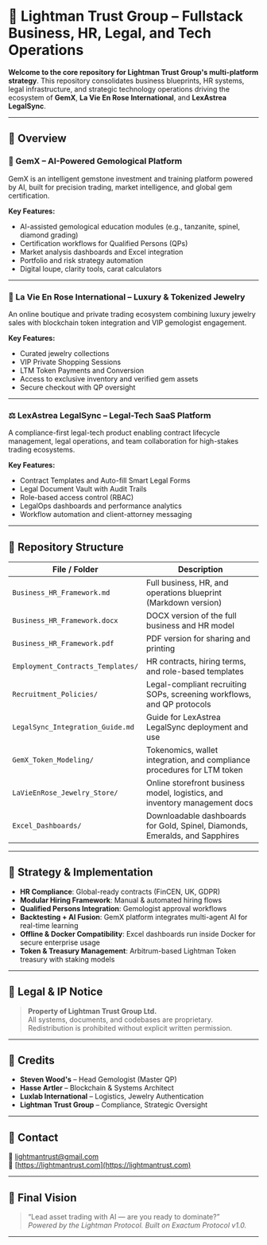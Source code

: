 # 💼 Lightman Trust Group – Fullstack Business, HR, Legal, and Tech Operations

**Welcome to the core repository for Lightman Trust Group's multi-platform strategy**. This repository consolidates business blueprints, HR systems, legal infrastructure, and strategic technology operations driving the ecosystem of **GemX**, **La Vie En Rose International**, and **LexAstrea LegalSync**.

---

## 🔱 Overview

### 💎 GemX – AI-Powered Gemological Platform
GemX is an intelligent gemstone investment and training platform powered by AI, built for precision trading, market intelligence, and global gem certification.

**Key Features:**
- AI-assisted gemological education modules (e.g., tanzanite, spinel, diamond grading)
- Certification workflows for Qualified Persons (QPs)
- Market analysis dashboards and Excel integration
- Portfolio and risk strategy automation
- Digital loupe, clarity tools, carat calculators

---

### 🌹 La Vie En Rose International – Luxury & Tokenized Jewelry
An online boutique and private trading ecosystem combining luxury jewelry sales with blockchain token integration and VIP gemologist engagement.

**Key Features:**
- Curated jewelry collections
- VIP Private Shopping Sessions
- LTM Token Payments and Conversion
- Access to exclusive inventory and verified gem assets
- Secure checkout with QP oversight

---

### ⚖️ LexAstrea LegalSync – Legal-Tech SaaS Platform
A compliance-first legal-tech product enabling contract lifecycle management, legal operations, and team collaboration for high-stakes trading ecosystems.

**Key Features:**
- Contract Templates and Auto-fill Smart Legal Forms
- Legal Document Vault with Audit Trails
- Role-based access control (RBAC)
- LegalOps dashboards and performance analytics
- Workflow automation and client-attorney messaging

---

## 📁 Repository Structure

| File / Folder                         | Description                                                                 |
|--------------------------------------|-----------------------------------------------------------------------------|
| `Business_HR_Framework.md`           | Full business, HR, and operations blueprint (Markdown version)              |
| `Business_HR_Framework.docx`         | DOCX version of the full business and HR model                              |
| `Business_HR_Framework.pdf`          | PDF version for sharing and printing                                        |
| `Employment_Contracts_Templates/`    | HR contracts, hiring terms, and role-based templates                        |
| `Recruitment_Policies/`              | Legal-compliant recruiting SOPs, screening workflows, and QP protocols      |
| `LegalSync_Integration_Guide.md`     | Guide for LexAstrea LegalSync deployment and use                            |
| `GemX_Token_Modeling/`               | Tokenomics, wallet integration, and compliance procedures for LTM token     |
| `LaVieEnRose_Jewelry_Store/`         | Online storefront business model, logistics, and inventory management docs  |
| `Excel_Dashboards/`                  | Downloadable dashboards for Gold, Spinel, Diamonds, Emeralds, and Sapphires|

---

## 🧠 Strategy & Implementation

- **HR Compliance**: Global-ready contracts (FinCEN, UK, GDPR)
- **Modular Hiring Framework**: Manual & automated hiring flows
- **Qualified Persons Integration**: Gemologist approval workflows
- **Backtesting + AI Fusion**: GemX platform integrates multi-agent AI for real-time learning
- **Offline & Docker Compatibility**: Excel dashboards run inside Docker for secure enterprise usage
- **Token & Treasury Management**: Arbitrum-based Lightman Token treasury with staking models

---

## 🔐 Legal & IP Notice

> **Property of Lightman Trust Group Ltd.**  
> All systems, documents, and codebases are proprietary. Redistribution is prohibited without explicit written permission.

---

## 👤 Credits

- **Steven Wood's** – Head Gemologist (Master QP)
- **Hasse Artler** – Blockchain & Systems Architect
- **Luxlab International** – Logistics, Jewelry Authentication
- **Lightman Trust Group** – Compliance, Strategic Oversight

---

## 📩 Contact

📧 lightmantrust@gmail.com  
🔗 [https://lightmantrust.com](https://lightmantrust.com)

---

## 🧬 Final Vision

> “Lead asset trading with AI — are you ready to dominate?”  
> _Powered by the Lightman Protocol. Built on Exactum Protocol v1.0._

---
